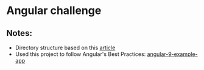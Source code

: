 # Angular challenge

## Notes:

* Directory structure based on
  this [article](https://itnext.io/choosing-a-highly-scalable-folder-structure-in-angular-d987de65ec7)
* Used this project to follow Angular's Best
  Practices: [angular-9-example-app](https://github.com/joaodarocha/angular9-example-app)


